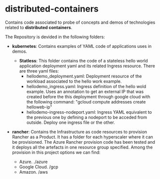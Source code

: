 # distributed-containers
Contains code associated to probe of concepts and demos of technologies related to **distributed containers**. 

The Repository is devided in the following folders:

- **kubernetes**:
  Contains examples of YAML code of applications uses in demos.

  - **Statless**:
     This folder contains the code of a stateless hello world application deployment yaml and its related Ingress resource. 
     There are three yaml files:
     - hellodemo_deployment.yaml: Deployment resource of the workload associated to the hello work example.
     - hellodemo_ingress.yaml: Ingress definition of the hello wold example. Uses an annotation to get an external IP that was created before the 
                               this deployment through google cloud with the following command: "gcloud compute addresses create helloweb-ip"
     - hellodemo-ingress-nodeport.yaml: Ingress YAML equivalent to the previous one by defining a nodeport to be acceded from outside.
                                        Deploy one ingress file or the other.  

- **rancher**:
  Contains the Infrastructure as code resources to provision Rancher as a Product.  It has a folder for each hyperscaler where it can be provisioned.
  The Azure Rancher provision code has been tested and it deploys all the artefacts in one resource group specified. Among the provision in this project
  options we can find:
  - Azure. ./azure
  - Google Cloud. /gcp
  - Amazon. /aws
  